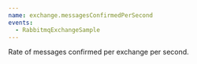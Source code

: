 ```yaml
---
name: exchange.messagesConfirmedPerSecond
events:
  - RabbitmqExchangeSample
---
```


Rate of messages confirmed per exchange per second.